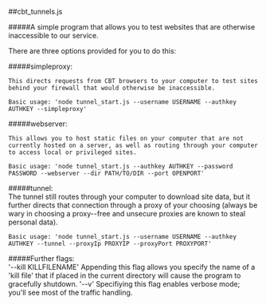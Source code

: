 ##cbt_tunnels.js 

#####A simple program that allows you to test websites that are otherwise inaccessible to our service.

There are three options provided for you to do this:

#####simpleproxy:

	This directs requests from CBT browsers to your computer to test sites behind your firewall that would otherwise be inaccessible.

	Basic usage: 'node tunnel_start.js --username USERNAME --authkey AUTHKEY --simpleproxy'

#####webserver:<br>

	This allows you to host static files on your computer that are not currently hosted on a server, as well as routing through your computer to access local or privileged sites.
	
	Basic usage: 'node tunnel_start.js --authkey AUTHKEY --password PASSWORD --webserver --dir PATH/TO/DIR --port OPENPORT'

#####tunnel:<br>
	The tunnel still routes through your computer to download site data, but it further directs that connection through a proxy of your choosing (always be wary in choosing a proxy--free and unsecure proxies are known to steal personal data).

	Basic usage: 'node tunnel_start.js --username USERNAME --authkey AUTHKEY --tunnel --proxyIp PROXYIP --proxyPort PROXYPORT'

#####Further flags:<br>
	'--kill KILLFILENAME'
		Appending this flag allows you specify the name of a 'kill file' that if placed in the current directory will cause the program to gracefully shutdown.
	'--v'
		Specifiying this flag enables verbose mode; you'll see most of the traffic handling.
